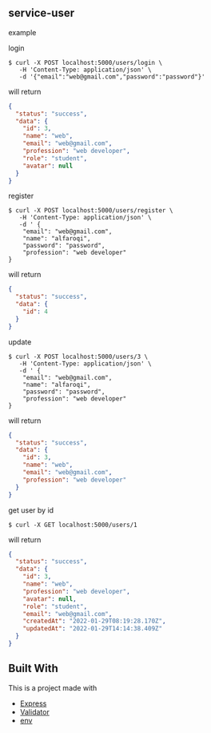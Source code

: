 ## service-user

example

login

```
$ curl -X POST localhost:5000/users/login \
   -H 'Content-Type: application/json' \
   -d '{"email":"web@gmail.com","password":"password"}'
```

will return

```json
{
  "status": "success",
  "data": {
    "id": 3,
    "name": "web",
    "email": "web@gmail.com",
    "profession": "web developer",
    "role": "student",
    "avatar": null
  }
}
```

register

```
$ curl -X POST localhost:5000/users/register \
   -H 'Content-Type: application/json' \
   -d ' {
    "email": "web@gmail.com",
    "name": "alfaroqi",
    "password": "password",
    "profession": "web developer"
}
```

will return

```json
{
  "status": "success",
  "data": {
    "id": 4
  }
}
```

update

```
$ curl -X POST localhost:5000/users/3 \
   -H 'Content-Type: application/json' \
   -d ' {
    "email": "web@gmail.com",
    "name": "alfaroqi",
    "password": "password",
    "profession": "web developer"
}
```

will return

```json
{
  "status": "success",
  "data": {
    "id": 3,
    "name": "web",
    "email": "web@gmail.com",
    "profession": "web developer"
  }
}
```

get user by id

```
$ curl -X GET localhost:5000/users/1
```

will return

```json
{
  "status": "success",
  "data": {
    "id": 3,
    "name": "web",
    "profession": "web developer",
    "avatar": null,
    "role": "student",
    "email": "web@gmail.com",
    "createdAt": "2022-01-29T08:19:28.170Z",
    "updatedAt": "2022-01-29T14:14:38.409Z"
  }
}
```

## Built With

This is a project made with

- [Express](https://expressjs.com/)
- [Validator](https://www.npmjs.com/package/fastest-validator)
- [env](https://www.npmjs.com/package/dotenv)
